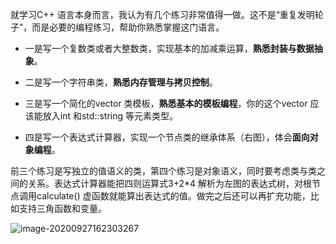 就学习C++ 语言本身而言，我认为有几个练习非常值得一做。这不是“重复发明轮子”，而是必要的编程练习，帮助你熟悉掌握这门语言。

- 一是写一个复数类或者大整数类，实现基本的加减乘运算，**熟悉封装与数据抽象**。

- 二是写一个字符串类，**熟悉内存管理与拷贝控制**。

- 三是写一个简化的vector<T> 类模板，**熟悉基本的模板编程**，你的这个vector 应该能放入int 和std::string 等元素类型。

- 四是写一个表达式计算器，实现一个节点类的继承体系（右图），体会**面向对象编程**。

前三个练习是写独立的值语义的类，第四个练习是对象语义，同时要考虑类与类之间的关系。表达式计算器能把四则运算式3+2*4 解析为左图的表达式树，对根节点调用calculate() 虚函数就能算出表达式的值。做完之后还可以再扩充功能，比如支持三角函数和变量。

![image-20200927162303267](C:\Users\P03918\AppData\Roaming\Typora\typora-user-images\image-20200927162303267.png)